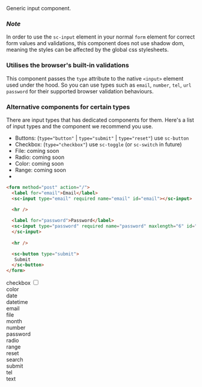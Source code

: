 <div class="intro">
Generic input component.
</div>

### *Note* 
In order to use the `sc-input` element in your normal `form` element for correct form values and validations, this component does not use shadow dom, meaning the styles can be affected by the global css stylesheets.

### Utilises the browser's built-in validations
This component passes the `type` attribute to the native `<input>` element used under the hood. So you can use types such as `email`, `number`, `tel`, `url` `password` for their supported browser validation behaviours.


### Alternative components for certain types

There are input types that has dedicated components for them. Here's a list of input types and the component we recommend you use. 

- Buttons: (`type="button"` | `type="submit"` | `type="reset"`) use `sc-button`
- Checkbox: (`type="checkbox"`) use `sc-toggle` (or `sc-switch` in future)
- File: coming soon 
- Radio: coming soon 
- Color: coming soon 
- Range: coming soon
- 


```html
<form method="post" action="/">
  <label for="email">Email</label>
  <sc-input type="email" required name="email" id="email"></sc-input>

  <hr />
  
  <label for="password">Password</label>
  <sc-input type="password" required name="password" maxlength="6" id="password">
  </sc-input>
  
  <hr />

  <sc-button type="submit">
   Submit
  </sc-button>
</form>
```

<div class="mb-5">
  checkbox
  <sc-input type="checkbox">
  </sc-input>
  <input type="checkbox">
  </input>
</div>
<div class="mb-5">
  color
  <sc-input type="color">
  </sc-input>
</div>
<div class="mb-5">
  date
  <sc-input type="date">
  </sc-input>
</div>
<div class="mb-5">
  datetime
  <sc-input type="datetime-local">
  </sc-input>
</div>
<div class="mb-5">
  email
  <sc-input type="email">
  </sc-input>
</div>
<div class="mb-5">
  file
  <sc-input type="file">
  </sc-input>
</div>
<div class="mb-5">
  month
  <sc-input type="month">
  </sc-input>
</div>
<div class="mb-5">
  number
  <sc-input type="number">
  </sc-input>
</div>
<div class="mb-5">
  password
  <sc-input type="password">
  </sc-input>
</div>
<div class="mb-5">
  radio
  <sc-input type="radio">
  </sc-input>
</div>
<div class="mb-5">
  range
  <sc-input type="range">
  </sc-input>
</div>
<div class="mb-5">
  reset
  <sc-input type="reset">
  </sc-input>
</div>
<div class="mb-5">
  search
  <sc-input type="search">
  </sc-input>
</div>
<div class="mb-5">
  submit
  <sc-input type="submit">
  </sc-input>
</div>
<div class="mb-5">
  tel
  <sc-input type="tel">
  </sc-input>
</div>
<div class="mb-5">
  text
  <sc-input type="text">
  </sc-input>
</div>
<sc-input type="time">
</sc-input>
<sc-input type="url">
</sc-input>
<sc-input type="week">
</sc-input>
